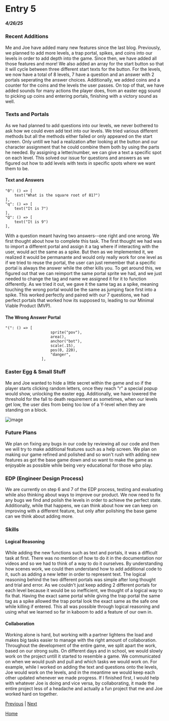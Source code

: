 # Entry 5
##### 4/26/25

### Recent Additions
Me and Joe have added many new features since the last blog. Previously, we planned to add more levels, a trap portal, spikes, and coins into our levels in order to add depth into the game. Since then, we have added all those features and more! We also added an array for the start button so that it will cycle between three different start texts for the button. For the levels, we now have a total of 8 levels, 7 have a question and an answer with 2 portals seperating the answer choices. Additionally, we added coins and a counter for the coins and the levels the user passes. On top of that, we have added sounds for many actions the player does, from an easter egg sound to picking up coins and entering portals, finishing with a victory sound as well.

### Texts and Portals
As we had planned to add questions into our levels, we never bothered to ask how we could even add text into our levels. We tried various different methods but all the methods either failed or only appeared on the start screen. Only untill we had a realization after looking at the button and our character assignment that he could combine them both by using the parts he needed. By assigning a letter/number, we can give a text a specific spot on each level. This solved our issue for questions and answers as we figured out how to add levels with texts in specific spots where we want them to be.

#### Text and Answers
```JS
"0": () => [
    text("What is the square root of 81?")
],
"q": () => [
    text("It is 7")
],
"Q": () => [
    text("It is 9")
],
```


With a question meant having two answers--one right and one wrong. We first thought about how to complete this task. The first thought we had was to import a different portal and assign it a tag where if interacting with the user, would act the same as a spike. But then as we implemented it, we realized it would be permanante and would only really work for one level as if we tried to reuse the portal, the user can just remember that a specific portal is always the answer while the other kills you. To get around this, we figured out that we can reimport the same portal sprite we had, and we just needed to change the tag and name we assigned it for it to function differently. As we tried it out, we gave it the same tag as a spike, meaning touching the wrong portal would be the same as jumping face first into a spike. This worked perfectly and paired with our 7 questions, we had perfect portals that worked how its supposed to, leading to our Minimal Viable Product (MVP).

#### The Wrong Answer Portal
```JS
"(": () => [
                    sprite("pov"),
                    area(),
                    anchor("bot"),
                    scale(.15),
                    pos(0, 220),
                    "danger",
                ],
```

### Easter Egg & Small Stuff
Me and Joe wanted to hide a little secret within the game and so if the player starts clicking random letters, once they reach "r" a special popup would show, unlocking the easter egg. Additionally, we have lowered the threshold for the fall to death requirement as sometimes, when our levels get low, the user dies from being too low of a Y-level when they are standing on a block.

![image](https://github.com/user-attachments/assets/4fc551e7-b5a0-40b2-a6f1-6cf8bfd6a334)

### Future Plans
We plan on fixing any bugs in our code by reviewing all our code and then we will try to make additional features such as a help screen. We plan on making our game refined and polished and so won't rush with adding new features as got the base game down and so want to make the game as enjoyable as possible while being very educational for those who play.

### EDP (Engineer Design Process) 
We are currently on step 6 and 7 of the EDP process, testing and evaluating while also thinking about ways to improve our product. We now need to fix any bugs we find and polish the levels in order to achieve the perfect state. Additionally, while that happens, we can think about how we can keep on improving with a different feature, but only after polishing the base game can we think about adding more.

### Skills

#### Logical Reasoning
While adding the new functions such as text and portals, it was a difficult task at first. There was no mention of how to do it in the documentation nor videos and so we had to think of a way to do it ourselves. By understanding how scenes work, we could then understand how to add additional code to it, such as adding a new letter in order to represent text. The logical reasoning behind the two different portals was simple after long thought and trial and error. As we couldn't just keep adding 2 different portals for each level because it would be so inefficient, we thought of a logical way to fix that. Having the exact same portal while giving the trap portal the same tag as a spike allowed the trap portal look the exact same as the safe one while killing if entered. This all was possible through logical reasoning and using what we learned so far in kaboom to add a feature of our own in.

#### Collaboration
Working alone is hard, but working with a partner lightens the load and makes big tasks easier to manage with the right amount of collaboration. Throughout the development of the entire game, we split apart the work, based on our strong suits. On different days and in school, we would slowly work on the project untill it started to resemble a game. We communicated on when we would push and pull and which tasks we would work on. For example, while I worked on adding the text and questions onto the levels, Joe would work on the levels, and in the meantime we would keep each other updated whenever we made progress. If I finished first, I would help with whatever Joe is doing and vice versa, by collaborating, it made the entire project less of a headache and actually a fun project that me and Joe worked hard on together.



[Previous](entry04.md) | [Next](entry06.md)

[Home](../README.md)
